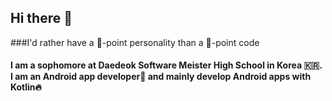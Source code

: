 ## Hi there 👋

###I'd rather have a 💯-point personality than a 💯-point code

#### I am a sophomore at Daedeok Software Meister High School in Korea 🇰🇷. I am an Android app developer📱 and mainly develop Android apps with Kotlin🔥
